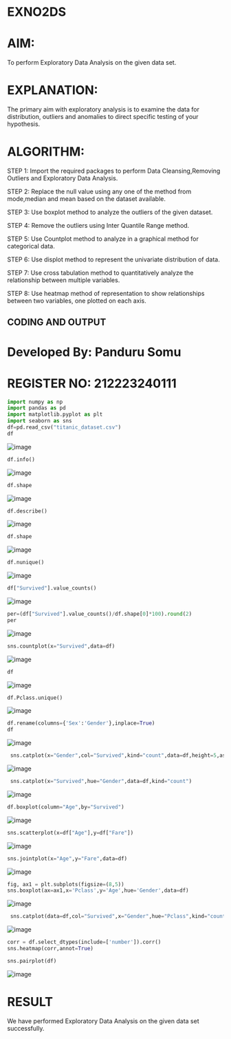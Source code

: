 # EXNO2DS
# AIM:
To perform Exploratory Data Analysis on the given data set.
      
# EXPLANATION:
  The primary aim with exploratory analysis is to examine the data for distribution, outliers and anomalies to direct specific testing of your hypothesis.
  
# ALGORITHM:
STEP 1: Import the required packages to perform Data Cleansing,Removing Outliers and Exploratory Data Analysis.

STEP 2: Replace the null value using any one of the method from mode,median and mean based on the dataset available.

STEP 3: Use boxplot method to analyze the outliers of the given dataset.

STEP 4: Remove the outliers using Inter Quantile Range method.

STEP 5: Use Countplot method to analyze in a graphical method for categorical data.

STEP 6: Use displot method to represent the univariate distribution of data.

STEP 7: Use cross tabulation method to quantitatively analyze the relationship between multiple variables.

STEP 8: Use heatmap method of representation to show relationships between two variables, one plotted on each axis.

## CODING AND OUTPUT
# Developed By: Panduru Somu
# REGISTER  NO: 212223240111
```py
import numpy as np
import pandas as pd
import matplotlib.pyplot as plt
import seaborn as sns
df=pd.read_csv("titanic_dataset.csv")
df
```
![image](https://github.com/user-attachments/assets/e43104e4-91f5-451a-b1ea-bb0ce04db488)
```py
df.info()
```
![image](https://github.com/user-attachments/assets/ac232bb6-6758-4fc3-a597-043a231b8ea6)
```py
df.shape
```
![image](https://github.com/user-attachments/assets/c5d9f7c5-20c8-4268-aeb4-120c2aaad350)
```py
df.describe()
```
![image](https://github.com/user-attachments/assets/29bcaec9-c0b1-40ff-9619-4d972197eb1a)
```py
df.shape
```
![image](https://github.com/user-attachments/assets/44fc4241-31fc-4d65-86fc-1327386a24c1)
```py
df.nunique()
```
![image](https://github.com/user-attachments/assets/aa22ac07-dd88-4943-b72d-d8bae981f590)
```py
df["Survived"].value_counts()
```
![image](https://github.com/user-attachments/assets/d060f8b6-4899-448d-b5f5-a35e9f9b95b4)
```py
per=(df["Survived"].value_counts()/df.shape[0]*100).round(2)
per
```
![image](https://github.com/user-attachments/assets/6ad4e405-c39e-4d08-b5bd-6db933d27334)
```py
sns.countplot(x="Survived",data=df)
```
![image](https://github.com/user-attachments/assets/90f86a50-c40e-46f6-ba8d-fe2e1620eb89)
```py
df
```
![image](https://github.com/user-attachments/assets/2d03e78b-a206-4984-a20b-b09022a22d5d)
```py
df.Pclass.unique()
```
![image](https://github.com/user-attachments/assets/fe1597e0-38ef-44d8-b02a-2eb7e293eb93)
```py
df.rename(columns={'Sex':'Gender'},inplace=True)
df
```
![image](https://github.com/user-attachments/assets/e10eb10e-4baf-4b19-97c9-c92d2f25707e)
```py
 sns.catplot(x="Gender",col="Survived",kind="count",data=df,height=5,aspect=.7)
```
![image](https://github.com/user-attachments/assets/822cefd8-681c-4710-ae2a-20d5242515ce)
```py
 sns.catplot(x="Survived",hue="Gender",data=df,kind="count")
```
![image](https://github.com/user-attachments/assets/7331c208-d558-4ac7-8442-c52788f73d50)
```py
df.boxplot(column="Age",by="Survived")
```
![image](https://github.com/user-attachments/assets/55377bfe-a624-484f-9d41-f653e5b79b32)
```py
sns.scatterplot(x=df["Age"],y=df["Fare"])
```
![image](https://github.com/user-attachments/assets/bc9e3e4e-0cfb-4c61-97b2-ccad3563e36d)
```py
sns.jointplot(x="Age",y="Fare",data=df)
```
![image](https://github.com/user-attachments/assets/b2659c31-25cc-493f-861b-3c83b674fdcb)
```py
fig, ax1 = plt.subplots(figsize=(8,5))
sns.boxplot(ax=ax1,x='Pclass',y='Age',hue='Gender',data=df)
```
![image](https://github.com/user-attachments/assets/790d416f-1b11-48c8-867a-9566718c63d2)
```py
 sns.catplot(data=df,col="Survived",x="Gender",hue="Pclass",kind="count")
```
![image](https://github.com/user-attachments/assets/230d0ae7-142c-4f5c-92d5-6204c6d99b69)
```py
corr = df.select_dtypes(include=['number']).corr()
sns.heatmap(corr,annot=True)
```
```py
sns.pairplot(df)
```
![image](https://github.com/user-attachments/assets/2a211a36-6806-4d88-85e1-f2bfcaca0150)

# RESULT
We have performed Exploratory Data Analysis on the given data set successfully.
